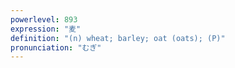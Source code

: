```yaml
---
powerlevel: 893
expression: "麦"
definition: "(n) wheat; barley; oat (oats); (P)"
pronunciation: "むぎ"
---
```

